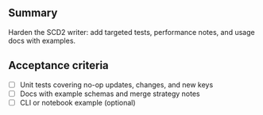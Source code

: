 ## Summary

Harden the SCD2 writer: add targeted tests, performance notes, and usage docs with examples.

## Acceptance criteria

- [ ] Unit tests covering no-op updates, changes, and new keys
- [ ] Docs with example schemas and merge strategy notes
- [ ] CLI or notebook example (optional)
